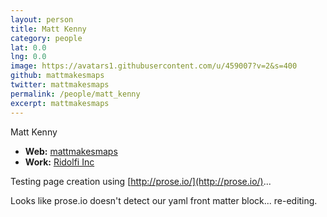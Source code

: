```yaml
---
layout: person
title: Matt Kenny
category: people
lat: 0.0
lng: 0.0
image: https://avatars1.githubusercontent.com/u/459007?v=2&s=400
github: mattmakesmaps
twitter: mattmakesmaps
permalink: /people/matt_kenny
excerpt: mattmakesmaps
---
```


Matt Kenny

* **Web:** [mattmakesmaps](http://mattmakesmaps.com)
* **Work:** [Ridolfi Inc](http://www.ridolfi.com)

Testing page creation using [http://prose.io/](http://prose.io/)...

Looks like prose.io doesn't detect our yaml front matter block... re-editing.